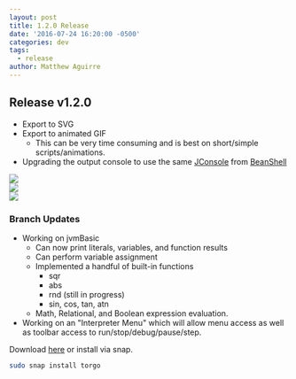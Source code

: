 ```yaml
---
layout: post
title: 1.2.0 Release
date: '2016-07-24 16:20:00 -0500'
categories: dev
tags:
  - release
author: Matthew Aguirre
---
```


## Release v1.2.0

- Export to SVG
- Export to animated GIF
    - This can be very time consuming and is best on short/simple scripts/animations.
- Upgrading the output console to use the same [JConsole][1] from [BeanShell][2]

![]({{site.baseurl}}/tros-images/tree.svg)  
![]({{site.baseurl}}/tros-images/rec-tree.svg)    
![]({{site.baseurl}}/tros-images/spokes.gif)

### Branch Updates

- Working on jvmBasic
    - Can now print literals, variables, and function results
    - Can perform variable assignment
    - Implemented a handful of built-in functions
        - sqr
        - abs
        - rnd (still in progress)
        - sin, cos, tan, atn
    - Math, Relational, and Boolean expression evaluation.
- Working on an "Interpreter Menu" which will allow menu access as well as toolbar access to run/stop/debug/pause/step.

Download [here][3] or install via snap.

```sh
sudo snap install torgo
```
[1]: https://github.com/beanshell/beanshell/blob/master/src/main/java/bsh/util/JConsole.java
[2]: http://www.beanshell.org/
[3]: https://github.com/ZenHarbinger/torgo/releases
